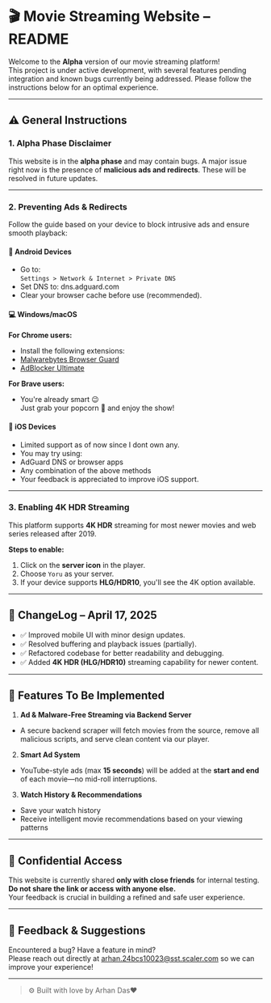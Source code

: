 # 🎬 Movie Streaming Website – README

Welcome to the **Alpha** version of our movie streaming platform!  
This project is under active development, with several features pending integration and known bugs currently being addressed. Please follow the instructions below for an optimal experience.

---

## ⚠️ General Instructions

### 1. Alpha Phase Disclaimer  
This website is in the **alpha phase** and may contain bugs. A major issue right now is the presence of **malicious ads and redirects**. These will be resolved in future updates.

---

### 2. Preventing Ads & Redirects  

Follow the guide based on your device to block intrusive ads and ensure smooth playback:

#### 📱 Android Devices
- Go to:  
  `Settings > Network & Internet > Private DNS`
- Set DNS to:  dns.adguard.com
- Clear your browser cache before use (recommended).

#### 💻 Windows/macOS

**For Chrome users:**
- Install the following extensions:
- [Malwarebytes Browser Guard](https://chrome.google.com/webstore/detail/malwarebytes-browser-guard/ihcjicgdanjaechkgeegckofjjedodee)
- [AdBlocker Ultimate](https://chrome.google.com/webstore/detail/adblocker-ultimate/lljbglgogigkfmjjmlacpdobfhddgfnn)

**For Brave users:**
- You're already smart 😉  
Just grab your popcorn 🍿 and enjoy the show!

#### 🍎 iOS Devices
- Limited support as of now since I dont own any.
- You may try using:
- AdGuard DNS or browser apps
- Any combination of the above methods  
- Your feedback is appreciated to improve iOS support.

---

### 3. Enabling 4K HDR Streaming

This platform supports **4K HDR** streaming for most newer movies and web series released after 2019.

**Steps to enable:**
1. Click on the **server icon** in the player.
2. Choose `Yoru` as your server.
3. If your device supports **HLG/HDR10**, you'll see the 4K option available.

---

## 📅 ChangeLog – April 17, 2025

- ✅ Improved mobile UI with minor design updates.
- ✅ Resolved buffering and playback issues (partially).
- ✅ Refactored codebase for better readability and debugging.
- ✅ Added **4K HDR (HLG/HDR10)** streaming capability for newer content.

---

## 🔧 Features To Be Implemented

1. **Ad & Malware-Free Streaming via Backend Server**
 - A secure backend scraper will fetch movies from the source, remove all malicious scripts, and serve clean content via our player.

2. **Smart Ad System**
 - YouTube-style ads (max **15 seconds**) will be added at the **start and end** of each movie—no mid-roll interruptions.

3. **Watch History & Recommendations**
 - Save your watch history
 - Receive intelligent movie recommendations based on your viewing patterns

---

## 🚫 Confidential Access

This website is currently shared **only with close friends** for internal testing.  
**Do not share the link or access with anyone else.**  
Your feedback is crucial in building a refined and safe user experience.

---

## 📩 Feedback & Suggestions

Encountered a bug? Have a feature in mind?  
Please reach out directly at arhan.24bcs10023@sst.scaler.com so we can improve your experience!

---

> ⚙️ Built with love by Arhan Das❤️
